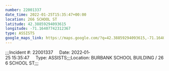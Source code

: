 ```yaml
---
number: 22001337
date_time: 2022-01-25T15:35:47+00:00
location: 266 SCHOOL ST
latitude: 42.38859294093615
longitude: -71.16407742312367
type: ASSISTS
google_maps_link: https://maps.google.com/?q=42.38859294093615,-71.16407742312367
---
```


;;;Incident #: 22001337     Date: 2022‐01‐25 15:35:47     Type: ASSISTS;;;Location: BURBANK SCHOOL BUILDING / 266 SCHOOL ST;;;
